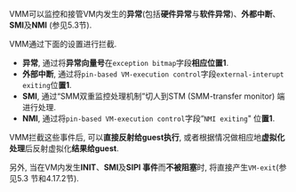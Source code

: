 

VMM可以监控和接管VM内发生的**异常**(包括**硬件异常**与**软件异常**)、**外都中断**、**SMI**及**NMI** (参见5.3节). 

VMM通过下面的设置进行拦截. 

- **异常**, 通过将**异常向量号**在`exception bitmap`字段**相应位置1**. 
- **外部中断**, 通过将`pin-based VM-execution control`字段`external-interupt exiting`位**置1**. 
- **SMI**, 通过“SMM双重监控处理机制”切人到STM (SMM-transfer monitor) 端进行处理. 
- **NMI**, 通过将`pin-based VM-execution control`字段“`NMI exiting`" 位**置1**. 

VMM拦截这些事件后, 可以**直接反射给guest执行**, 或者根据情况做相应地**虚拟化处理**后反射虚拟化**结果给guest**. 

另外, 当在VM内发生**INIT**、**SMI**及**SIPI 事件**而**不被阻塞**时, 将直接产生`VM-exit`(参见5.3 节和4.17.2节). 